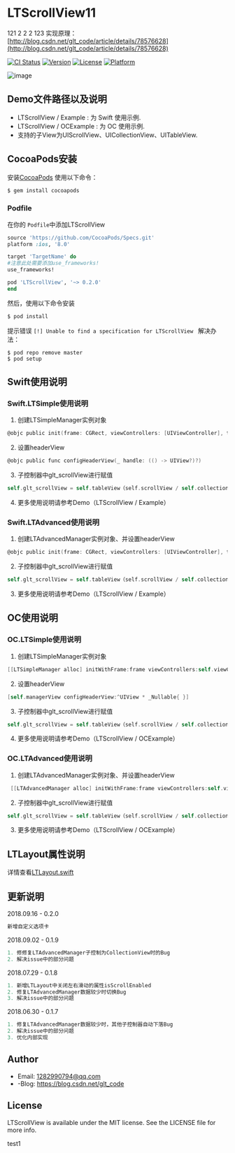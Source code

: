 ﻿# LTScrollView11
121
2
2
2
123
实现原理： [http://blog.csdn.net/glt_code/article/details/78576628](http://blog.csdn.net/glt_code/article/details/78576628)

[![CI Status](http://img.shields.io/travis/1282990794@qq.com/LTScrollView.svg?style=flat)](https://travis-ci.org/1282990794@qq.com/LTScrollView)
[![Version](https://img.shields.io/cocoapods/v/LTScrollView.svg?style=flat)](http://cocoapods.org/pods/LTScrollView)
[![License](https://img.shields.io/cocoapods/l/LTScrollView.svg?style=flat)](http://cocoapods.org/pods/LTScrollView)
[![Platform](https://img.shields.io/cocoapods/p/LTScrollView.svg?style=flat)](http://cocoapods.org/pods/LTScrollView)

![image](https://github.com/gltwy/LTScrollView/blob/master/demo.gif)

## Demo文件路径以及说明

- LTScrollView / Example : 为 Swift 使用示例.
- LTScrollView / OCExample : 为 OC 使用示例.
- 支持的子View为UIScrollView、UICollectionView、UITableView.

## CocoaPods安装

安装[CocoaPods](http://cocoapods.org) 使用以下命令：

```bash
$ gem install cocoapods
```

### Podfile

在你的 `Podfile`中添加LTScrollView

```ruby
source 'https://github.com/CocoaPods/Specs.git'
platform :ios, '8.0'

target 'TargetName' do
#注意此处需要添加use_frameworks!
use_frameworks!

pod 'LTScrollView', '~> 0.2.0'
end
```

然后，使用以下命令安装

```bash
$ pod install
```

提示错误 `[!] Unable to find a specification for LTScrollView ` 解决办法：

```
$ pod repo remove master
$ pod setup
```

## Swift使用说明

### Swift.LTSimple使用说明

1. 创建LTSimpleManager实例对象
```objective-c
@objc public init(frame: CGRect, viewControllers: [UIViewController], titles: [String], currentViewController:UIViewController, layout: LTLayout)
```
2. 设置headerView
```objective-c
@objc public func configHeaderView(_ handle: (() -> UIView?)?)
```
3. 子控制器中glt_scrollView进行赋值
```objective-c
self.glt_scrollView = self.tableView（self.scrollView / self.collectionView）
```
4. 更多使用说明请参考Demo（LTScrollView / Example）


### Swift.LTAdvanced使用说明

1. 创建LTAdvancedManager实例对象、并设置headerView
```objective-c
@objc public init(frame: CGRect, viewControllers: [UIViewController], titles: [String], currentViewController:UIViewController, layout: LTLayout, headerViewHandle handle: () -> UIView)
```
2. 子控制器中glt_scrollView进行赋值
```objective-c
self.glt_scrollView = self.tableView（self.scrollView / self.collectionView）
```
3. 更多使用说明请参考Demo（LTScrollView / Example）

## OC使用说明

### OC.LTSimple使用说明
1. 创建LTSimpleManager实例对象
```objective-c
[[LTSimpleManager alloc] initWithFrame:frame viewControllers:self.viewControllers titles:self.titles currentViewController:self layout:self.layout]
```
2. 设置headerView
```objective-c
[self.managerView configHeaderView:^UIView * _Nullable{ }]
```
3. 子控制器中glt_scrollView进行赋值
```objective-c
self.glt_scrollView = self.tableView（self.scrollView / self.collectionView）
```
4. 更多使用说明请参考Demo（LTScrollView / OCExample）

### OC.LTAdvanced使用说明
1. 创建LTAdvancedManager实例对象、并设置headerView
```objective-c
 [[LTAdvancedManager alloc] initWithFrame:frame viewControllers:self.viewControllers titles:self.titles currentViewController:self layout:self.layout headerViewHandle:^UIView * _Nonnull{}]
```
2. 子控制器中glt_scrollView进行赋值
```objective-c
self.glt_scrollView = self.tableView（self.scrollView / self.collectionView）
```
3. 更多使用说明请参考Demo（LTScrollView / OCExample）

## LTLayout属性说明
详情查看[LTLayout.swift](https://github.com/gltwy/LTScrollView/blob/master/Example/LTScrollView/Lib/LTLayout.swift)

## 更新说明

2018.09.16 - 0.2.0
```objective-c
新增自定义选项卡
```

2018.09.02 - 0.1.9
```objective-c
1. 修修复LTAdvancedManager子控制为CollectionView时的Bug
2. 解决issue中的部分问题
```

2018.07.29 - 0.1.8
```objective-c
1. 新增LTLayout中关闭左右滑动的属性isScrollEnabled
2. 修复LTAdvancedManager数据较少时切换Bug
3. 解决issue中的部分问题
```

2018.06.30 - 0.1.7
```objective-c
1. 修复LTAdvancedManager数据较少时，其他子控制器自动下落Bug
2. 解决issue中的部分问题
3. 优化内部实现
```

## Author
- Email:  1282990794@qq.com
- -Blog:  https://blog.csdn.net/glt_code

## License

LTScrollView is available under the MIT license. See the LICENSE file for more info.


test1